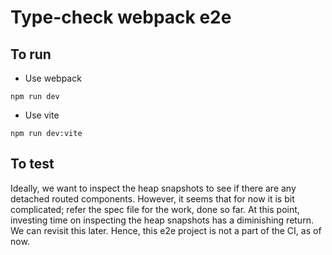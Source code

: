 # Type-check webpack e2e

## To run

- Use webpack

```
npm run dev
```

- Use vite

```
npm run dev:vite
```

## To test

Ideally, we want to inspect the heap snapshots to see if there are any detached routed components. However, it seems that for now it is bit complicated; refer the spec file for the work, done so far. At this point, investing time on inspecting the heap snapshots has a diminishing return. We can revisit this later. Hence, this e2e project is not a part of the CI, as of now.
